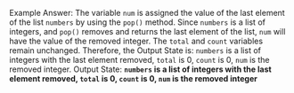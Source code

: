 Example Answer:
The variable `num` is assigned the value of the last element of the list `numbers` by using the `pop()` method. Since `numbers` is a list of integers, and `pop()` removes and returns the last element of the list, `num` will have the value of the removed integer. The `total` and `count` variables remain unchanged. Therefore, the Output State is: `numbers` is a list of integers with the last element removed, `total` is 0, `count` is 0, `num` is the removed integer.
Output State: **`numbers` is a list of integers with the last element removed, `total` is 0, `count` is 0, `num` is the removed integer**